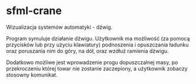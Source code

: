 # sfml-crane
Wizualizacja systemów automatyki - dźwig.

Program symuluje działanie dźwigu. Użytkownik ma możliwość (za pomocą przycisków lub przy użyciu klawiatury) podnoszenia i
opuszczania ładunku oraz poruszania nim do góry, na dół, oraz wzdłuż ramienia dźwigu.

Dodatkowo możliwe jest wprowadzenie progu dopuszczalnej masy, po przekroczeniu której towar nie zostanie zaczepiony, a użytkownik zobaczy stosowny komunikat.
